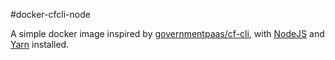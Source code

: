 #docker-cfcli-node

A simple docker image inspired by [governmentpaas/cf-cli](https://hub.docker.com/r/governmentpaas/cf-cli), with [NodeJS](https://nodejs.org/) and [Yarn](https://yarnpkg.com/) installed.